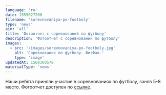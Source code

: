 ```yaml
---
language: 'ru'
date: 1555027200
filename: 'sorevnovaniya-po-footboly'
type: 'news'
aim: 'all'
title: 'Фотоотчет с соревнований по футболу'
description: 'Фотоотчет с соревнований по футболу'
images:
  - src: '/images/sorevnovaniya-po-footboly.jpg'
    alt: 'Соревнования по футболу. ФизФак.'
    type: 'image'
updatedAt: 1568360578
materialType: 'news'
---
```

Наши ребята приняли участие в соревнованиях по футболу, заняв 5-8 место. Фотоотчет доступен по [ссылке](https://vk.com/wall-131429_6235).
